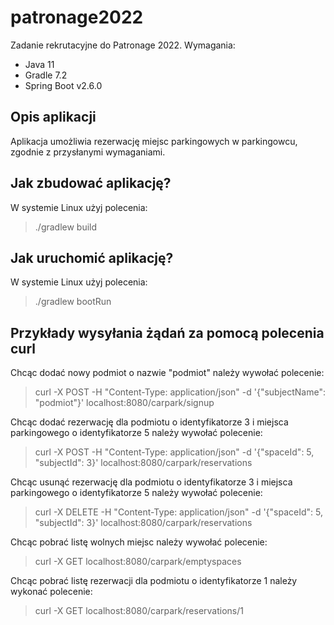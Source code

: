 # patronage2022

Zadanie rekrutacyjne do Patronage 2022. Wymagania:

- Java 11
- Gradle 7.2
- Spring Boot v2.6.0

## Opis aplikacji

Aplikacja umożliwia rezerwację miejsc parkingowych w parkingowcu, zgodnie z przysłanymi wymaganiami.

## Jak zbudować aplikację?

W systemie Linux użyj polecenia:

> ./gradlew build

## Jak uruchomić aplikację?

W systemie Linux użyj polecenia:

> ./gradlew bootRun

## Przykłady wysyłania żądań za pomocą polecenia curl

Chcąc dodać nowy podmiot o nazwie "podmiot" należy wywołać polecenie:

> curl -X POST -H "Content-Type: application/json" -d '{"subjectName": "podmiot"}' localhost:8080/carpark/signup

Chcąc dodać rezerwację dla podmiotu o identyfikatorze 3 i miejsca parkingowego o identyfikatorze 5 należy wywołać polecenie:

> curl -X POST -H "Content-Type: application/json" -d '{"spaceId": 5, "subjectId": 3}' localhost:8080/carpark/reservations

Chcąc usunąć rezerwację dla podmiotu o identyfikatorze 3 i miejsca parkingowego o identyfikatorze 5 należy wywołać polecenie:

> curl -X DELETE -H "Content-Type: application/json" -d '{"spaceId": 5, "subjectId": 3}' localhost:8080/carpark/reservations

Chcąc pobrać listę wolnych miejsc należy wywołać polecenie:

> curl -X GET localhost:8080/carpark/emptyspaces

Chcąc pobrać listę rezerwacji dla podmiotu o identyfikatorze 1 należy wykonać polecenie:

> curl -X GET localhost:8080/carpark/reservations/1
